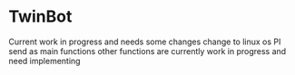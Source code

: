 # TwinBot
Current work in progress and needs some changes change to linux os
PI send as main functions other functions are currently work in progress and need implementing 
